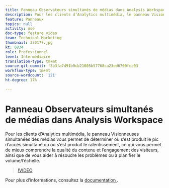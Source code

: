 ```yaml
---
title: Panneau Observateurs simultanés de médias dans Analysis Workspace
description: Pour les clients d’Analytics multimédia, le panneau Visionneuses simultanées des médias vous permet de déterminer où s’est produit le pic d’accès simultané ou où s’est produit le ralentissement, ce qui vous permet de mieux comprendre la qualité du contenu et l’engagement des visiteurs, ainsi que de vous aider à résoudre les problèmes ou à planifier le volume/l’échelle.
feature: Panneaux
topics: null
activity: use
doc-type: feature video
team: Technical Marketing
thumbnail: 330177.jpg
kt: 6834
role: Professionnel
level: Intermédiaire
translation-type: tm+mt
source-git-commit: f3b3fa7d91b0cb21005b57768ca23ed6700fcc03
workflow-type: tm+mt
source-wordcount: '121'
ht-degree: 17%

---
```



# Panneau Observateurs simultanés de médias dans Analysis Workspace

Pour les clients d’Analytics multimédia, le panneau Visionneuses simultanées des médias vous permet de déterminer où s’est produit le pic d’accès simultané ou où s’est produit le ralentissement, ce qui vous permet de mieux comprendre la qualité du contenu et l’engagement des visiteurs, ainsi que de vous aider à résoudre les problèmes ou à planifier le volume/l’échelle.

>[!VIDEO](https://video.tv.adobe.com/v/330177/?quality=12&learn=on)

Pour plus d’informations, consultez la [documentation ](https://experienceleague.adobe.com/docs/analytics/analyze/analysis-workspace/panels/media-concurrent-viewers.html?lang=en#analysis-workspace).
